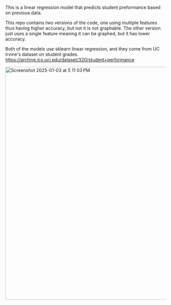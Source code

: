 This is a linear regression model that predicts student preformance based on previous data.

This repo contains two versions of the code, one using multiple features thus having higher accuracy, but not it is not graphable. The other version just uses a single feature meaning it can be graphed, but it has lower accuracy.

Both of the models use sklearn linear regression, and they come from UC Irvine's dataset on student grades. https://archive.ics.uci.edu/dataset/320/student+performance 

<img width="729" alt="Screenshot 2025-01-03 at 5 11 03 PM" src="https://github.com/user-attachments/assets/dee710cb-a506-479c-9b01-3c8ba04d490e" />
